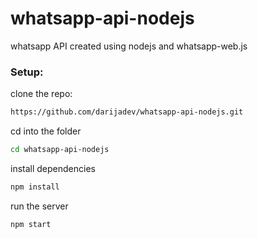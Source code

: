 # whatsapp-api-nodejs
whatsapp API created using nodejs and whatsapp-web.js

### Setup:

clone the repo:

```bash
https://github.com/darijadev/whatsapp-api-nodejs.git
```

cd into the folder

```bash
cd whatsapp-api-nodejs
```

install dependencies

```bash
npm install
```

run the server

```bash
npm start
```
